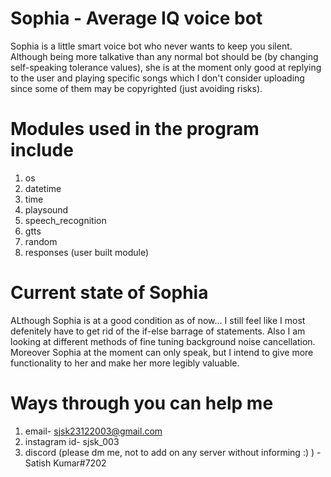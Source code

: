 # Sophia - Average IQ voice bot
Sophia is a little smart voice bot who never wants to keep you silent. Although being more talkative than any normal bot should be (by changing self-speaking tolerance values), she is at the moment only good at replying to the user and playing specific songs which I don't consider uploading since some of them may be copyrighted (just avoiding risks).


# Modules used in the program include
1. os
2. datetime
3. time
4. playsound
5. speech_recognition
6. gtts
7. random
8. responses (user built module)


# Current state of Sophia
ALthough Sophia is at a good condition as of now... I still feel like I most defenitely have to get rid of the if-else barrage of statements. Also I am looking at different methods of fine tuning background noise cancellation. Moreover Sophia at the moment can only speak, but I intend to give more functionality to her and make her more legibly valuable.


# Ways through you can help me

1. email- sjsk23122003@gmail.com
2. instagram id- sjsk_003
3. discord (please dm me, not to add on any server without informing :) ) - Satish Kumar#7202
